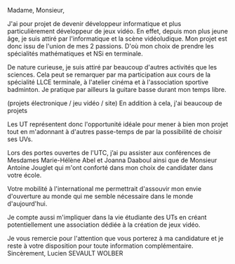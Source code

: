 Madame, Monsieur,

J'ai pour projet de devenir développeur informatique et plus particulièrement développeur de jeux vidéo. En effet, depuis mon plus jeune âge, je suis attiré par l'informatique et la scène vidéoludique. Mon projet est donc issu de l'union de mes 2 passions. D'où mon choix de prendre les spécialités mathématiques et NSi en terminale.

De nature curieuse, je suis attiré par beaucoup d'autres activités que les sciences. Cela peut se remarquer par ma participation aux cours de la spécialité LLCE terminale, à l'atelier cinéma et à l'association sportive badminton. Je pratique par ailleurs la guitare basse durant mon temps libre.

(projets électronique / jeu vidéo / site)
En addition à cela, j'ai beaucoup de projets

Les UT représentent donc l'opportunité idéale pour mener à bien mon projet tout en m'adonnant à d'autres passe-temps de par la possibilité de choisir ses UVs.

Lors des portes ouvertes de l'UTC, j’ai pu assister aux conférences de Mesdames Marie-Hélène Abel et Joanna Daaboul ainsi que de Monsieur Antoine Jouglet qui m'ont conforté dans mon choix de candidater dans votre école.

Votre mobilité à l'international me permettrait d'assouvir mon envie d'ouverture au monde qui me semble nécessaire dans le monde d'aujourd'hui.

Je compte aussi m'impliquer dans la vie étudiante des UTs en créant potentiellement une association dédiée à la création de jeux vidéo.

Je vous remercie pour l'attention que vous porterez à ma candidature et je reste à votre disposition pour toute information complémentaire.
Sincèrement,
Lucien SEVAULT WOLBER

